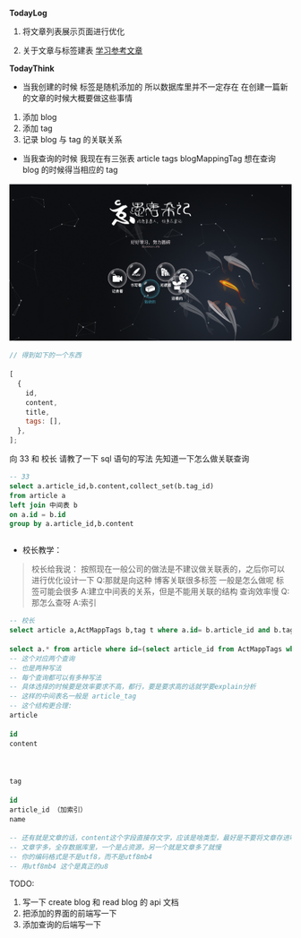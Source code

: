 **TodayLog**

1. 将文章列表展示页面进行优化

2. 关于文章与标签建表
   [学习参考文章](https://blog.csdn.net/yoloyy/article/details/61195570)

**TodayThink**

- 当我创建的时候
  标签是随机添加的 所以数据库里并不一定存在
  在创建一篇新的文章的时候大概要做这些事情

1. 添加 blog
2. 添加 tag
3. 记录 blog 与 tag 的关联关系

- 当我查询的时候
  我现在有三张表 article tags blogMappingTag
  想在查询 blog 的时候得当相应的 tag

![文章与标签关联关系提问](../resource/image/home-page.png)

```js
// 得到如下的一个东西

[
  {
    id,
    content,
    title,
    tags: [],
  },
];
```

向 33 和 校长 请教了一下 sql 语句的写法 先知道一下怎么做关联查询

```sql
-- 33
select a.article_id,b.content,collect_set(b.tag_id)
from article a
left join 中间表 b
on a.id = b.id
group by a.article_id,b.content
```

```sql


```

- 校长教学：

> 校长给我说：
> 按照现在一般公司的做法是不建议做关联表的，之后你可以进行优化设计一下
> Q:那就是向这种 博客关联很多标签 一般是怎么做呢 标签可能会很多
> A:建立中间表的关系，但是不能用关联的结构 查询效率慢
> Q:那怎么查呀
> A:索引

```sql
-- 校长
select article a,ActMappTags b,tag t where a.id= b.article_id and b.tag_id = t.id and (自己制定一个查询条件，如：a.id=5)

select a.* from article where id=(select article_id from ActMappTags where tag_id =?)
-- 这个对应两个查询
-- 也是两种写法
-- 每个查询都可以有多种写法
-- 具体选择的时候要是效率要求不高，都行，要是要求高的话就学要explain分析
-- 这样的中间表名一般是 article_tag
-- 这个结构更合理:
article

id
content



tag

id
article_id （加索引）
name

-- 还有就是文章的话，content这个字段直接存文字，应该是啥类型，最好是不要将文章存进啊数据库
-- 文章字多，全存数据库里，一个是占资源，另一个就是文章多了就慢
-- 你的编码格式是不是utf8，而不是utf8mb4
-- 用utf8mb4 这个是真正的u8
```

TODO:

1. 写一下 create blog 和 read blog 的 api 文档
2. 把添加的界面的前端写一下
3. 添加查询的后端写一下
